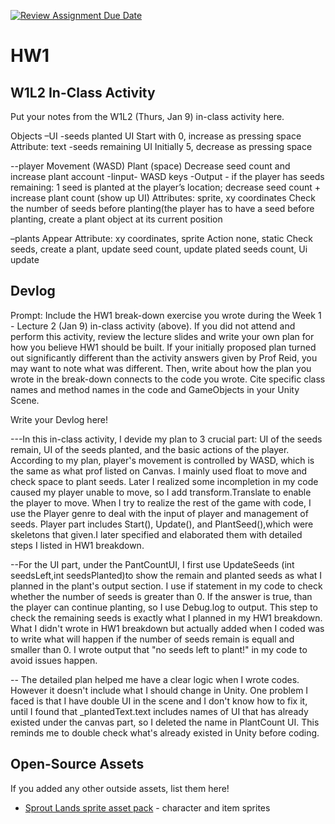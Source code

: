 [![Review Assignment Due Date](https://classroom.github.com/assets/deadline-readme-button-22041afd0340ce965d47ae6ef1cefeee28c7c493a6346c4f15d667ab976d596c.svg)](https://classroom.github.com/a/MjLLqDcN)
# HW1
## W1L2 In-Class Activity

Put your notes from the W1L2 (Thurs, Jan 9) in-class activity here.

Objects
 –UI
   -seeds planted UI
Start with 0, increase as pressing space
Attribute: text
   -seeds remaining UI
Initially 5, decrease as pressing space
 
 --player 
Movement (WASD)
Plant (space)
   Decrease seed count and increase plant account
-Iinput- WASD keys
-Output - if the player has seeds remaining: 1 seed is planted at the player’s location; decrease seed count + increase plant count (show up UI)
Attributes: sprite, xy coordinates
Check the number of seeds before planting(the player has to have a seed before planting, create a plant object at its current position

–plants
Appear
Attribute: xy coordinates, sprite
Action  none, static
Check seeds, create a plant, update seed count, update plated seeds count, Ui update

## Devlog
Prompt: Include the HW1 break-down exercise you wrote during the Week 1 - Lecture 2 (Jan 9) in-class activity (above). If you did not attend and perform this activity, review the lecture slides and write your own plan for how you believe HW1 should be built. If your initially proposed plan turned out significantly different than the activity answers given by Prof Reid, you may want to note what was different. Then, write about how the plan you wrote in the break-down connects to the code you wrote. Cite specific class names and method names in the code and GameObjects in your Unity Scene.


Write your Devlog here!


---In this in-class activity, I devide my plan to 3 crucial part: UI of the seeds remain, UI of the seeds planted, and the basic actions of the player. According to my plan, player's movement is controlled by WASD, which is the same as what prof listed on Canvas. I mainly used float to move and check space to plant seeds. Later I realized some incompletion in my code caused my player unable to move, so I add transform.Translate to enable the player to move. When I try to realize the rest of the game with code, I use the Player genre to deal with the input of player and management of seeds. Player part includes Start(), Update(), and PlantSeed(),which were skeletons that given.I later specified and elaborated them with detailed steps I listed in HW1  breakdown.

--For the UI part, under the PantCountUI, I first use UpdateSeeds (int seedsLeft,int seedsPlanted)to show the remain and planted seeds as what I planned in the plant's output section. I use if statement in my code to check whether the number of seeds is greater than 0. If the answer is true, than the player can continue planting, so I use Debug.log to output. This step to check the remaining seeds is exactly what I planned in my HW1 breakdown. What I didn't wrote in HW1 breakdown but actually added when I coded was to write what will happen if the number of seeds remain is equall and smaller than 0. I wrote output that "no seeds left to plant!" in my code to avoid issues happen.

-- The detailed plan helped me have a clear logic  when I wrote codes. However it doesn't include what I should change in Unity. One problem I faced is that I have double UI in the scene and I don't know how to fix it, until I found that  _plantedText.text includes names of UI that has already existed under the canvas part, so I deleted the name in PlantCount UI. This reminds me to double check what's already existed in Unity before coding.
## Open-Source Assets
If you added any other outside assets, list them here!
- [Sprout Lands sprite asset pack](https://cupnooble.itch.io/sprout-lands-asset-pack) - character and item sprites

